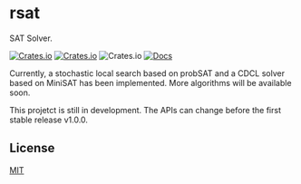# rsat

SAT Solver.

[![Crates.io](https://img.shields.io/crates/v/rsat.svg?style=for-the-badge)](https://crates.io/crates/rsat)
[![Crates.io](https://img.shields.io/crates/d/rsat.svg?style=for-the-badge)](https://crates.io/crates/rsat)
![Crates.io](https://img.shields.io/crates/l/rsat?style=for-the-badge)
[![Docs](https://img.shields.io/badge/api-docs-blue?style=for-the-badge)](https://docs.rs/rsat)

Currently, a stochastic local search based on probSAT and a CDCL solver based on MiniSAT has been implemented.
More algorithms will be available soon.

This projetct is still in development.
The APIs can change before the first stable release v1.0.0.

## License

[MIT](LICENSE)
